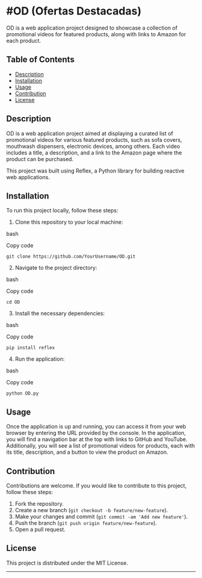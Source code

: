 #OD (Ofertas Destacadas)
=================

[](https://github.com/srcidm)

OD is a web application project designed to showcase a collection of promotional videos for featured products, along with links to Amazon for each product.

Table of Contents
-----------------

*   [Description](#description)
*   [Installation](#installation)
*   [Usage](#usage)
*   [Contribution](#contribution)
*   [License](#license)

Description
-----------

OD is a web application project aimed at displaying a curated list of promotional videos for various featured products, such as sofa covers, mouthwash dispensers, electronic devices, among others. Each video includes a title, a description, and a link to the Amazon page where the product can be purchased.

This project was built using Reflex, a Python library for building reactive web applications.

Installation
------------

To run this project locally, follow these steps:

1.  Clone this repository to your local machine:

bash

Copy code

`git clone https://github.com/YourUsername/OD.git`

2.  Navigate to the project directory:

bash

Copy code

`cd OD`

3.  Install the necessary dependencies:

bash

Copy code

`pip install reflex`

4.  Run the application:

bash

Copy code

`python OD.py`

Usage
-----

Once the application is up and running, you can access it from your web browser by entering the URL provided by the console. In the application, you will find a navigation bar at the top with links to GitHub and YouTube. Additionally, you will see a list of promotional videos for products, each with its title, description, and a button to view the product on Amazon.

Contribution
------------

Contributions are welcome. If you would like to contribute to this project, follow these steps:

1.  Fork the repository.
2.  Create a new branch (`git checkout -b feature/new-feature`).
3.  Make your changes and commit (`git commit -am 'Add new feature'`).
4.  Push the branch (`git push origin feature/new-feature`).
5.  Open a pull request.

License
-------

This project is distributed under the MIT License.

* * *

